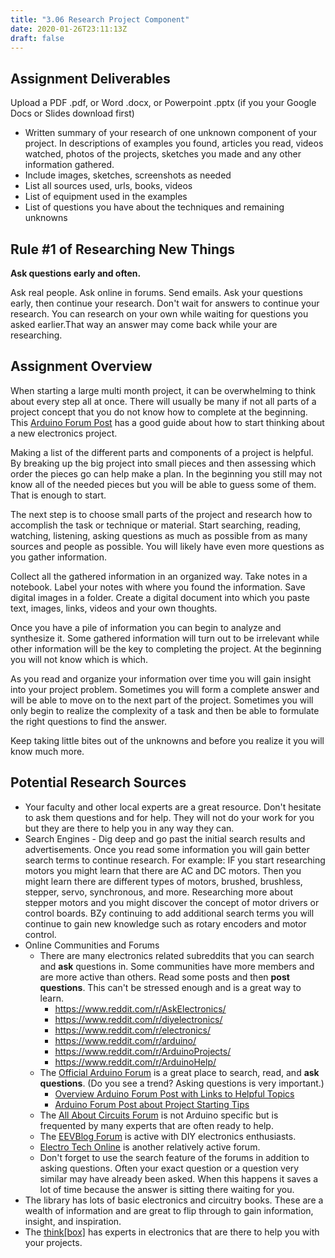 ```yaml
---
title: "3.06 Research Project Component"
date: 2020-01-26T23:11:13Z
draft: false
---
```


## Assignment Deliverables

Upload a PDF .pdf, or Word .docx, or Powerpoint .pptx (if you your Google Docs or Slides download first)

- Written summary of your research of one unknown component of your project. In descriptions of examples you found, articles you read, videos watched, photos of the projects, sketches you made and any other information gathered.
- Include images, sketches, screenshots as needed
- List all sources used, urls, books, videos
- List of equipment used in the examples
- List of questions you have about the techniques and remaining unknowns

## Rule #1 of Researching New Things

**Ask questions early and often.**

Ask real people. Ask online in forums. Send emails. Ask your questions early, then continue your research. Don't wait for answers to continue your research. You can research on your own while waiting for questions you asked earlier.That way an answer may come back while your are researching.

## Assignment Overview

When starting a large multi month project, it can be overwhelming to think about every step all at once. There will usually be many if not all parts of a project concept that you do not know how to complete at the beginning. This [Arduino Forum Post](https://forum.arduino.cc/t/planning-and-implementing-an-arduino-program/252364) has a good guide about how to start thinking about a new electronics project.

Making a list of the different parts and components of a project is helpful. By breaking up the big project into small pieces and then assessing which order the pieces go can help make a plan. In the beginning you still may not know all of the needed pieces but you will be able to guess some of them. That is enough to start.

The next step is to choose small parts of the project and research how to accomplish the task or technique or material. Start searching, reading, watching, listening, asking questions as much as possible from as many sources and people as possible. You will likely have even more questions as you gather information.

Collect all the gathered information in an organized way. Take notes in a notebook. Label your notes with where you found the information. Save digital images in a folder. Create a digital document into which you paste text, images, links, videos and your own thoughts.

Once you have a pile of information you can begin to analyze and synthesize it. Some gathered information will turn out to be irrelevant while other information will be the key to completing the project. At the beginning you will not know which is which.

As you read and organize your information over time you will gain insight into your project problem. Sometimes you will form a complete answer and will be able to move on to the next part of the project. Sometimes you will only begin to realize the complexity of a task and then be able to formulate the right questions to find the answer.

Keep taking little bites out of the unknowns and before you realize it you will know much more.

## Potential Research Sources

- Your faculty and other local experts are a great resource. Don't hesitate to ask them questions and for help. They will not do your work for you but they are there to help you in any way they can.
- Search Engines - Dig deep and go past the initial search results and advertisements. Once you read some information you will gain better search terms to continue research. For example: IF you start researching motors you might learn that there are AC and DC motors. Then you might learn there are different types of motors, brushed, brushless, stepper, servo, synchronous, and more. Researching more about stepper motors and you might discover the concept of motor drivers or control boards. BZy continuing to add additional search terms you will continue to gain new knowledge such as rotary encoders and motor control.
- Online Communities and Forums
  - There are many electronics related subreddits that you can search and **ask** questions in. Some communities have more members and are more active than others. Read some posts and then **post questions**. This can't be stressed enough and is a great way to learn.
    - https://www.reddit.com/r/AskElectronics/
    - https://www.reddit.com/r/diyelectronics/
    - https://www.reddit.com/r/electronics/
    - https://www.reddit.com/r/arduino/
    - https://www.reddit.com/r/ArduinoProjects/
    - https://www.reddit.com/r/ArduinoHelp/
  - The [Official Arduino Forum](https://forum.arduino.cc/) is a great place to search, read, and **ask questions**. (Do you see a trend? Asking questions is very important.)
    - [Overview Arduino Forum Post with Links to Helpful Topics](https://forum.arduino.cc/t/useful-links-check-here-for-reference-posts-tutorials/370268)
    - [Arduino Forum Post about Project Starting Tips](https://forum.arduino.cc/t/planning-and-implementing-an-arduino-program/252364)
  - The [All About Circuits Forum](https://forum.allaboutcircuits.com/) is not Arduino specific but is frequented by many experts that are often ready to help.
  - The [EEVBlog Forum](https://www.eevblog.com/forum/index.php) is active with DIY electronics enthusiasts.
  - [Electro Tech Online](https://www.electro-tech-online.com/) is another relatively active forum.
  - Don't forget to use the search feature of the forums in addition to asking questions. Often your exact question or a question very similar may have already been asked. When this happens it saves a lot of time because the answer is sitting there waiting for you.
- The library has lots of basic electronics and circuitry books. These are a wealth of information and are great to flip through to gain information, insight, and inspiration.
- The [think[box]](https://case.edu/thinkbox/equipment/electronics) has experts in electronics that are there to help you with your projects.
